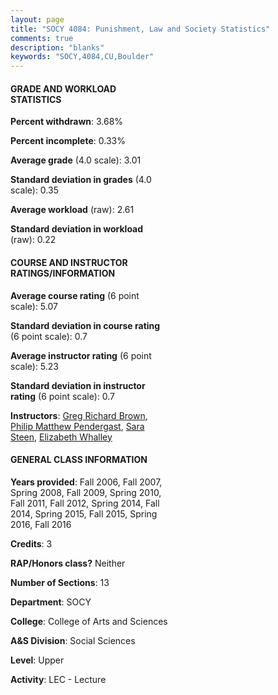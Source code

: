 ```yaml
---
layout: page
title: "SOCY 4084: Punishment, Law and Society Statistics"
comments: true
description: "blanks"
keywords: "SOCY,4084,CU,Boulder"
---
```

<head>
<script src="https://ajax.googleapis.com/ajax/libs/jquery/2.1.3/jquery.min.js"></script>
<script src="https://dl.dropboxusercontent.com/s/pc42nxpaw1ea4o9/highcharts.js?dl=0"></script>
<!-- <script src="../assets/js/highcharts.js"></script> -->
<style type="text/css">@font-face {
	font-family: "Bebas Neue";
	src: url(https://www.filehosting.org/file/details/544349/BebasNeue Regular.otf) format("opentype");
	}
	h1.Bebas { 
		font-family: "Bebas Neue", Verdana, Tahoma;
	}
</style>
</head>
<body>
	<div id="container" style="float: right; width: 45%; height: 88%; margin-left: 2.5%; margin-right: 2.5%;"></div>
	<script language="JavaScript">
		$(document).ready(function() {
		var chart = {type: 'column'};
		var title = {text: 'Grade Distribution'};
		var xAxis = {categories: ['A','B','C','D','F'],crosshair: true};
		var yAxis = {min: 0,title: {text: 'Percentage'}};
		var tooltip = {headerFormat: '<center><b><span style="font-size:20px">{point.key}</span></b></center>',
		               pointFormat: '<td style="padding:0"><b>{point.y:.1f}%</b></td>',
		               footerFormat: '</table>',shared: true,useHTML: true};
		var plotOptions = {column: {pointPadding: 0.0,borderWidth: 0}};  
		var credits = {enabled: false};var series= [{name: 'Percent',data: [44.83,29.89,15.52,4.82,4.93,]}];
		var json = {};
		json.chart = chart;
		json.title = title;
		json.tooltip = tooltip;
		json.xAxis = xAxis;
		json.yAxis = yAxis;  
		json.series = series;
		json.plotOptions = plotOptions;  
		json.credits = credits;
		$('#container').highcharts(json);
	});
	</script>
</body>
			   
#### GRADE AND WORKLOAD STATISTICS

**Percent withdrawn**: 3.68%

**Percent incomplete**: 0.33%

**Average grade** (4.0 scale): 3.01

**Standard deviation in grades** (4.0 scale): 0.35

**Average workload** (raw): 2.61

**Standard deviation in workload** (raw): 0.22

#### COURSE AND INSTRUCTOR RATINGS/INFORMATION

**Average course rating** (6 point scale): 5.07

**Standard deviation in course rating** (6 point scale): 0.7

**Average instructor rating** (6 point scale): 5.23

**Standard deviation in instructor rating** (6 point scale): 0.7

**Instructors**: <a href='../../instructors/Greg_Richard_Brown'>Greg Richard Brown</a>, <a href='../../instructors/Philip_Matthew_Pendergast'>Philip Matthew Pendergast</a>, <a href='../../instructors/Sara_Steen'>Sara Steen</a>, <a href='../../instructors/Elizabeth_Whalley'>Elizabeth Whalley</a>

#### GENERAL CLASS INFORMATION

**Years provided**: Fall 2006, Fall 2007, Spring 2008, Fall 2009, Spring 2010, Fall 2011, Fall 2012, Spring 2014, Fall 2014, Spring 2015, Fall 2015, Spring 2016, Fall 2016

**Credits**: 3

**RAP/Honors class?** Neither

**Number of Sections**: 13

**Department**: SOCY

**College**: College of Arts and Sciences

**A&S Division**: Social Sciences

**Level**: Upper

**Activity**: LEC - Lecture
